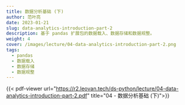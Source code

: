 ```yaml
---
title: 数据分析基础 (下)
author: 范叶亮
date: 2023-01-21
slug: data-analytics-introduction-part-2
description: 基于 pandas 扩展包的数据载入、数据存储和数据规整。
weight: 4
cover: /images/lecture/04-data-analytics-introduction-part-2.png
tags:
  - pandas
  - 数据载入
  - 数据存储
  - 数据规整
---
```


{{< pdf-viewer url="https://r2.leovan.tech/ds-python/lecture/04-data-analytics-introduction-part-2.pdf" title="04 - 数据分析基础 (下)">}}
